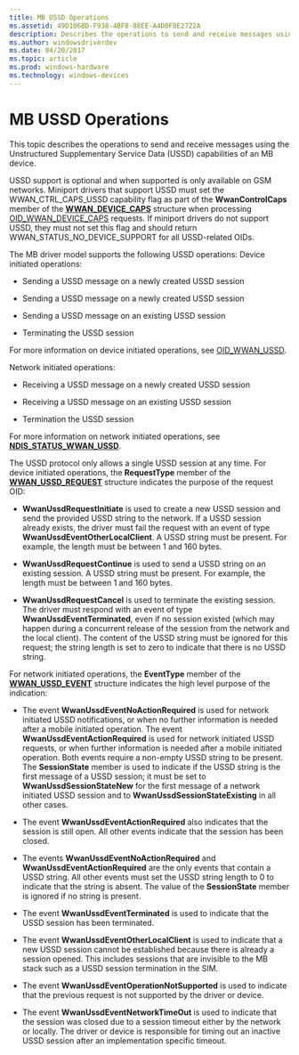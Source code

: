 ```yaml
---
title: MB USSD Operations
ms.assetid: 49D106BD-F938-4BF8-88EE-A4D0F0E2722A
description: Describes the operations to send and receive messages using the Unstructured Supplementary Service Data (USSD) capabilities of an MB device
ms.author: windowsdriverdev
ms.date: 04/20/2017
ms.topic: article
ms.prod: windows-hardware
ms.technology: windows-devices
---
```


# MB USSD Operations


This topic describes the operations to send and receive messages using the Unstructured Supplementary Service Data (USSD) capabilities of an MB device.

USSD support is optional and when supported is only available on GSM networks. Miniport drivers that support USSD must set the WWAN\_CTRL\_CAPS\_USSD capability flag as part of the **WwanControlCaps** member of the [**WWAN\_DEVICE\_CAPS**](https://msdn.microsoft.com/library/windows/hardware/ff571204) structure when processing [OID\_WWAN\_DEVICE\_CAPS](https://msdn.microsoft.com/library/windows/hardware/ff569824) requests. If miniport drivers do not support USSD, they must not set this flag and should return WWAN\_STATUS\_NO\_DEVICE\_SUPPORT for all USSD-related OIDs.

The MB driver model supports the following USSD operations: Device initiated operations:

-   Sending a USSD message on a newly created USSD session

-   Sending a USSD message on a newly created USSD session

-   Sending a USSD message on an existing USSD session

-   Terminating the USSD session

For more information on device initiated operations, see [OID\_WWAN\_USSD](https://msdn.microsoft.com/library/windows/hardware/hh440100).

Network initiated operations:

-   Receiving a USSD message on a newly created USSD session

-   Receiving a USSD message on an existing USSD session

-   Termination the USSD session

For more information on network initiated operations, see [**NDIS\_STATUS\_WWAN\_USSD**](https://msdn.microsoft.com/library/windows/hardware/hh439822).

The USSD protocol only allows a single USSD session at any time. For device initiated operations, the **RequestType** member of the [**WWAN\_USSD\_REQUEST**](https://msdn.microsoft.com/library/windows/hardware/hh464138) structure indicates the purpose of the request OID:

-   **WwanUssdRequestInitiate** is used to create a new USSD session and send the provided USSD string to the network. If a USSD session already exists, the driver must fail the request with an event of type **WwanUssdEventOtherLocalClient**. A USSD string must be present. For example, the length must be between 1 and 160 bytes.

-   **WwanUssdRequestContinue** is used to send a USSD string on an existing session. A USSD string must be present. For example, the length must be between 1 and 160 bytes.

-   **WwanUssdRequestCancel** is used to terminate the existing session. The driver must respond with an event of type **WwanUssdEventTerminated**, even if no session existed (which may happen during a concurrent release of the session from the network and the local client). The content of the USSD string must be ignored for this request; the string length is set to zero to indicate that there is no USSD string.

For network initiated operations, the **EventType** member of the [**WWAN\_USSD\_EVENT**](https://msdn.microsoft.com/library/windows/hardware/hh464136) structure indicates the high level purpose of the indication:

-   The event **WwanUssdEventNoActionRequired** is used for network initiated USSD notifications, or when no further information is needed after a mobile initiated operation. The event **WwanUssdEventActionRequired** is used for network initiated USSD requests, or when further information is needed after a mobile initiated operation. Both events require a non-empty USSD string to be present. The **SessionState** member is used to indicate if the USSD string is the first message of a USSD session; it must be set to **WwanUssdSessionStateNew** for the first message of a network initiated USSD session and to **WwanUssdSessionStateExisting** in all other cases.

-   The event **WwanUssdEventActionRequired** also indicates that the session is still open. All other events indicate that the session has been closed.

-   The events **WwanUssdEventNoActionRequired** and **WwanUssdEventActionRequired** are the only events that contain a USSD string. All other events must set the USSD string length to 0 to indicate that the string is absent. The value of the **SessionState** member is ignored if no string is present.

-   The event **WwanUssdEventTerminated** is used to indicate that the USSD session has been terminated.

-   The event **WwanUssdEventOtherLocalClient** is used to indicate that a new USSD session cannot be established because there is already a session opened. This includes sessions that are invisible to the MB stack such as a USSD session termination in the SIM.

-   The event **WwanUssdEventOperationNotSupported** is used to indicate that the previous request is not supported by the driver or device.

-   The event **WwanUssdEventNetworkTimeOut** is used to indicate that the session was closed due to a session timeout either by the network or locally. The driver or device is responsible for timing out an inactive USSD session after an implementation specific timeout.

 

 





